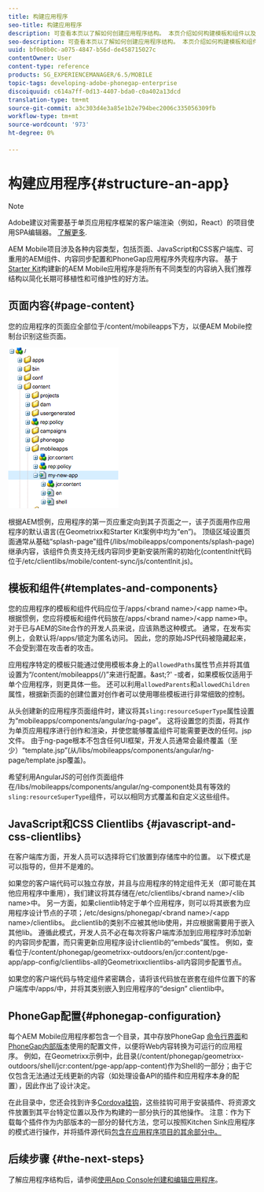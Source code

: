 ```yaml
---
title: 构建应用程序
seo-title: 构建应用程序
description: 可查看本页以了解如何创建应用程序结构。 本页介绍如何构建模板和组件以及JavaScript和CSS Clientlibs的相关信息。
seo-description: 可查看本页以了解如何创建应用程序结构。 本页介绍如何构建模板和组件以及JavaScript和CSS Clientlibs的相关信息。
uuid: bf0e8b0c-a075-4847-b56d-de458715027c
contentOwner: User
content-type: reference
products: SG_EXPERIENCEMANAGER/6.5/MOBILE
topic-tags: developing-adobe-phonegap-enterprise
discoiquuid: c614a7ff-0d13-4407-bda0-c0a402a13dcd
translation-type: tm+mt
source-git-commit: a3c303d4e3a85e1b2e794bec2006c335056309fb
workflow-type: tm+mt
source-wordcount: '973'
ht-degree: 0%

---
```



# 构建应用程序{#structure-an-app}

>[!NOTE]
>
>Adobe建议对需要基于单页应用程序框架的客户端渲染（例如，React）的项目使用SPA编辑器。 [了解更多](/help/sites-developing/spa-overview.md).

AEM Mobile项目涉及各种内容类型，包括页面、JavaScript和CSS客户端库、可重用的AEM组件、内容同步配置和PhoneGap应用程序外壳程序内容。 基于[Starter Kit](https://github.com/Adobe-Marketing-Cloud-Apps/aem-phonegap-starter-kit)构建新的AEM Mobile应用程序是将所有不同类型的内容纳入我们推荐结构以简化长期可移植性和可维护性的好方法。

## 页面内容{#page-content}

您的应用程序的页面应全部位于/content/mobileapps下方，以便AEM Mobile控制台识别这些页面。

![chlimage_1-52](assets/chlimage_1-52.png)

根据AEM惯例，应用程序的第一页应重定向到其子页面之一，该子页面用作应用程序的默认语言(在Geometrixx和Starter Kit案例中均为“en”)。 顶级区域设置页面通常从基础“splash-page”组件(/libs/mobileapps/components/splash-page)继承内容，该组件负责支持无线内容同步更新安装所需的初始化(contentInit代码位于/etc/clientlibs/mobile/content-sync/js/contentInit.js)。

## 模板和组件{#templates-and-components}

您的应用程序的模板和组件代码应位于/apps/&lt;brand name>/&lt;app name>中。 根据惯例，您应将模板和组件代码放在/apps/&lt;brand name>/&lt;app name>中。 对于已与AEM的Site合作的开发人员来说，应该熟悉这种模式。 通常，在发布实例上，会默认将/apps/锁定为匿名访问。 因此，您的原始JSP代码被隐藏起来，不会受到潜在攻击者的攻击。

应用程序特定的模板只能通过使用模板本身上的`allowedPaths`属性节点并将其值设置为“/content/mobileapps(/)”来进行配置。&amp;ast;?&#39; -或者，如果模板仅适用于单个应用程序，则更具体一些。 还可以利用`allowedParents`和`allowedChildren`属性，根据新页面的创建位置对创作者可以使用哪些模板进行非常细致的控制。

从头创建新的应用程序页面组件时，建议将其`sling:resourceSuperType`属性设置为“mobileapps/components/angular/ng-page”。 这将设置您的页面，将其作为单页应用程序进行创作和渲染，并使您能够覆盖组件可能需要更改的任何。jsp文件。 由于ng-page根本不包含任何UI框架，开发人员通常会最终覆盖（至少）“template.jsp”(从/libs/mobileapps/components/angular/ng-page/template.jsp覆盖)。

希望利用AngularJS的可创作页面组件在/libs/mobileapps/components/angular/ng-component处具有等效的`sling:resourceSuperType`组件，可以以相同方式覆盖和自定义这些组件。

## JavaScript和CSS Clientlibs {#javascript-and-css-clientlibs}

在客户端库方面，开发人员可以选择将它们放置到存储库中的位置。 以下模式是可以指导的，但并不是难的。

如果您的客户端代码可以独立存放，并且与应用程序的特定组件无关（即可能在其他应用程序中重用），我们建议将其存储在/etc/clientlibs/&lt;brand name>/&lt;lib name>中。 另一方面，如果clientlib特定于单个应用程序，则可以将其嵌套为应用程序设计节点的子项；/etc/designs/phonegap/&lt;brand name>/&lt;app name>/clientlibs。 此clientlib的类别不应被其他lib使用，并应根据需要用于嵌入其他lib。 遵循此模式，开发人员不必在每次将客户端库添加到应用程序时添加新的内容同步配置，而只需更新应用程序设计clientlib的“embeds”属性。 例如，查看位于/content/phonegap/geometrixx-outdoors/en/jcr:content/pge-app/app-config/clientlibs-all的Geometrixxclientlibs-all内容同步配置节点。

如果您的客户端代码与特定组件紧密耦合，请将该代码放在嵌套在组件位置下的客户端库中/apps/中，并将其类别嵌入到应用程序的“design” clientlib中。

## PhoneGap配置{#phonegap-configuration}

每个AEM Mobile应用程序都包含一个目录，其中存放PhoneGap [命令行界面](https://github.com/phonegap/phonegap-cli)和[PhoneGap内部版本](https://build.phonegap.com/)使用的配置文件，以便将Web内容转换为可运行的应用程序。 例如，在Geometrixx示例中，此目录(/content/phonegap/geometrixx-outdoors/shell/jcr:content/pge-app/app-content)作为Shell的一部分；由于它仅包含无法通过无线更新的内容（如处理设备API的插件和应用程序本身的配置），因此作出了设计决定。

在此目录中，您还会找到许多[Cordova挂钩](https://cordova.apache.org/docs/en/edge/guide_appdev_hooks_index.md.html#Hooks%20Guide)，这些挂钩可用于安装插件、将资源文件放置到其平台特定位置以及作为构建的一部分执行的其他操作。 注意：作为下载每个插件作为内部版本的一部分的替代方法，您可以按照Kitchen Sink应用程序的模式进行操作，并将插件源代码[包含在应用程序项目的其余部分中。](https://github.com/blefebvre/aem-phonegap-kitchen-sink/tree/master/content/src/main/content/jcr_root/content/phonegap/kitchen-sink/shell/_jcr_content/pge-app/app-content/phonegap/plugins)

## 后续步骤 {#the-next-steps}

了解应用程序结构后，请参阅[使用App Console创建和编辑应用程序](/help/mobile/phonegap-apps-console.md)。
